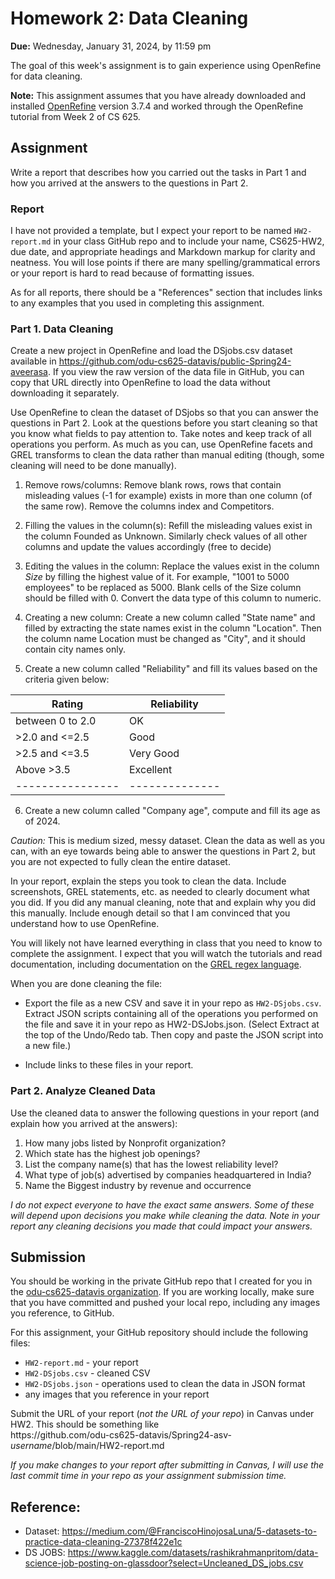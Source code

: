 # Homework 2: Data Cleaning

**Due:** Wednesday, January 31, 2024, by 11:59 pm  

The goal of this week's assignment is to gain experience using OpenRefine for data cleaning.  

**Note:** This assignment assumes that you have already downloaded and installed [OpenRefine](https://openrefine.org) version 3.7.4 and worked through the OpenRefine tutorial from Week 2 of CS 625.

## Assignment

Write a report that describes how you carried out the tasks in Part 1 and how you arrived at the answers to the questions in Part 2.

### Report

I have not provided a template, but I expect your report to be named `HW2-report.md` in your class GitHub repo and to include your name, CS625-HW2, due date, and appropriate headings and Markdown markup for clarity and neatness. You will lose points if there are many spelling/grammatical errors or your report is hard to read because of formatting issues.

As for all reports, there should be a "References" section that includes links to any examples that you used in completing this assignment.

### Part 1. Data Cleaning

Create a new project in OpenRefine and load the DSjobs.csv dataset available in <https://github.com/odu-cs625-datavis/public-Spring24-aveerasa>. If you view the raw version of the data file in GitHub, you can copy that URL directly into OpenRefine to load the data without downloading it separately.

Use OpenRefine to clean the dataset of DSjobs so that you can answer the questions in Part 2.  Look at the questions before you start cleaning so that you know what fields to pay attention to. Take notes and keep track of all operations you perform. As much as you can, use OpenRefine facets and GREL transforms to clean the data rather than manual editing (though, some cleaning will need to be done manually).
1.	Remove rows/columns:
Remove blank rows, rows that contain misleading values (-1 for example) exists in more than one column (of the same row). Remove the columns index and Competitors.

2.	Filling the values in the column(s):
Refill the misleading values exist in the column Founded as Unknown.
Similarly check values of all other columns and update the values accordingly (free to decide)

3.	Editing the values in the column:
Replace the values exist in the column *Size* by filling the highest value of it. For example, "1001 to 5000 employees" to be replaced as 5000. Blank cells of the Size column should be filled with 0. Convert the data type of this column to numeric. 

4.	Creating a new column:
Create a new column called "State name" and filled by extracting the state names exist in the column "Location". Then the column name Location must be changed as "City", and it should contain city names only.

5.	Create a new column called "Reliability" and fill its values based on the criteria given below:

|Rating          |  Reliability |
|----------------|--------------|
|between 0 to 2.0|     OK       |
|>2.0 and <=2.5  |    Good      |
|>2.5 and <=3.5  |  Very Good   |
|Above >3.5      |  Excellent   |
|----------------|--------------|

6. Create a new column called "Company age", compute and fill its age as of 2024. 


*Caution:* This is medium sized, messy dataset.  Clean the data as well as you can, with an eye towards being able to answer the questions in Part 2, but you are not expected to fully clean the entire dataset.

In your report, explain the steps you took to clean the data. Include screenshots, GREL statements, etc. as needed to clearly document what you did. If you did any manual cleaning, note that and explain why you did this manually. Include enough detail so that I am convinced that you understand how to use OpenRefine.

You will likely not have learned everything in class that you need to know to complete the assignment. I expect that you will watch the tutorials and read documentation, including documentation on the [GREL regex language](https://openrefine.org/docs/manual/grel).

When you are done cleaning the file:

* Export the file as a new CSV and save it in your repo as `HW2-DSjobs.csv`.
Extract JSON scripts containing all of the operations you performed on the file and save it in your repo as HW2-DSJobs.json. (Select Extract at the top of the Undo/Redo tab. Then copy and paste the JSON script into a new file.)

* Include links to these files in your report.

### Part 2. Analyze Cleaned Data

Use the cleaned data to answer the following questions in your report (and explain how you arrived at the answers):

1. How many jobs listed by Nonprofit organization?
1. Which state has the highest job openings?
1. List the company name(s) that has the lowest reliability level?
1. What type of job(s) advertised by companies headquartered in India?
1. Name the Biggest industry by revenue and occurrence

*I do not expect everyone to have the exact same answers. Some of these will depend upon decisions you make while cleaning the data. Note in your report any cleaning decisions you made that could impact your answers.*

## Submission

You should be working in the private GitHub repo that I created for you in the [odu-cs625-datavis organization](https://github.com/odu-cs625-datavis/).  If you are working locally, make sure that you have committed and pushed your local repo, including any images you reference, to GitHub. 

For this assignment, your GitHub repository should include the following files:

* `HW2-report.md` - your report
* `HW2-DSjobs.csv` - cleaned CSV
* `HW2-DSjobs.json` - operations used to clean the data in JSON format
*  any images that you reference in your report

Submit the URL of your report (*not the URL of your repo*) in Canvas under HW2. This should be something like  
https<nolink>://github.com/odu-cs625-datavis/Spring24-asv-*username*/blob/main/HW2-report.md

*If you make changes to your report after submitting in Canvas, I will use the last commit time in your repo as your assignment submission time.*

## Reference:
- Dataset: https://medium.com/@FranciscoHinojosaLuna/5-datasets-to-practice-data-cleaning-27378f422e1c 
- DS JOBS: https://www.kaggle.com/datasets/rashikrahmanpritom/data-science-job-posting-on-glassdoor?select=Uncleaned_DS_jobs.csv
